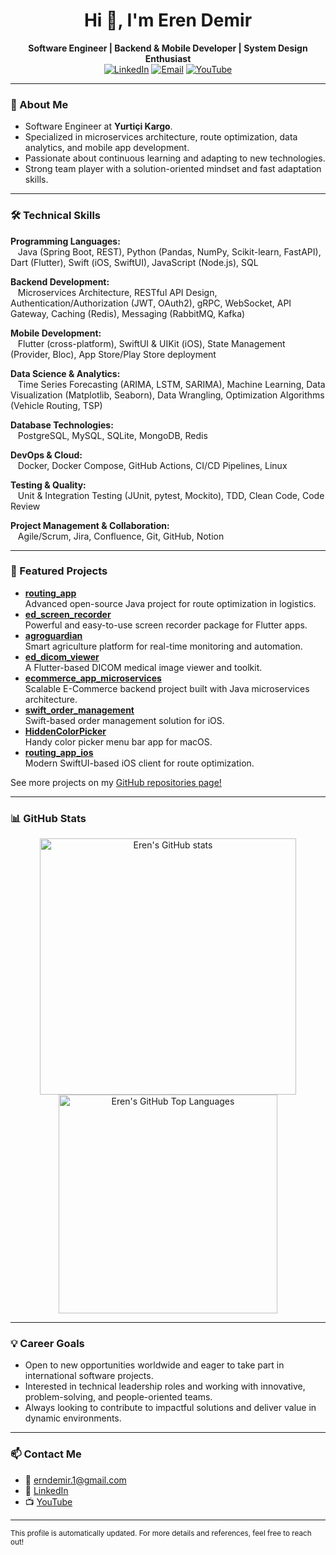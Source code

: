 <h1 align="center">Hi 👋, I'm Eren Demir</h1>
<p align="center">
  <strong>Software Engineer | Backend & Mobile Developer | System Design Enthusiast</strong><br>
  <a href="https://linkedin.com/in/endmr11" target="_blank"><img alt="LinkedIn" src="https://img.shields.io/badge/LinkedIn-blue?logo=linkedin&style=flat-square"></a>
  <a href="mailto:erndemir.1@gmail.com" target="_blank"><img alt="Email" src="https://img.shields.io/badge/Email-D14836?logo=gmail&logoColor=white"></a>
  <a href="https://www.youtube.com/channel/UCVzQKd86Q2rEo2UrhEG2nQQ" target="_blank"><img alt="YouTube" src="https://img.shields.io/badge/YouTube-red?logo=youtube&style=flat-square"></a>
</p>

---

### 🚀 About Me
- Software Engineer at **Yurtiçi Kargo**.
- Specialized in microservices architecture, route optimization, data analytics, and mobile app development.
- Passionate about continuous learning and adapting to new technologies.
- Strong team player with a solution-oriented mindset and fast adaptation skills.

---

### 🛠️ Technical Skills

**Programming Languages:**  
&nbsp;&nbsp;&nbsp;Java (Spring Boot, REST), Python (Pandas, NumPy, Scikit-learn, FastAPI), Dart (Flutter), Swift (iOS, SwiftUI), JavaScript (Node.js), SQL

**Backend Development:**  
&nbsp;&nbsp;&nbsp;Microservices Architecture, RESTful API Design, Authentication/Authorization (JWT, OAuth2), gRPC, WebSocket, API Gateway, Caching (Redis), Messaging (RabbitMQ, Kafka)

**Mobile Development:**  
&nbsp;&nbsp;&nbsp;Flutter (cross-platform), SwiftUI & UIKit (iOS), State Management (Provider, Bloc), App Store/Play Store deployment

**Data Science & Analytics:**  
&nbsp;&nbsp;&nbsp;Time Series Forecasting (ARIMA, LSTM, SARIMA), Machine Learning, Data Visualization (Matplotlib, Seaborn), Data Wrangling, Optimization Algorithms (Vehicle Routing, TSP)

**Database Technologies:**  
&nbsp;&nbsp;&nbsp;PostgreSQL, MySQL, SQLite, MongoDB, Redis

**DevOps & Cloud:**  
&nbsp;&nbsp;&nbsp;Docker, Docker Compose, GitHub Actions, CI/CD Pipelines, Linux

**Testing & Quality:**  
&nbsp;&nbsp;&nbsp;Unit & Integration Testing (JUnit, pytest, Mockito), TDD, Clean Code, Code Review

**Project Management & Collaboration:**  
&nbsp;&nbsp;&nbsp;Agile/Scrum, Jira, Confluence, Git, GitHub, Notion

---

### 🌟 Featured Projects

- [**routing_app**](https://github.com/endmr11/routing_app)  
  Advanced open-source Java project for route optimization in logistics.
- [**ed_screen_recorder**](https://github.com/endmr11/ed_screen_recorder)  
  Powerful and easy-to-use screen recorder package for Flutter apps.
- [**agroguardian**](https://github.com/endmr11/agroguardian)  
  Smart agriculture platform for real-time monitoring and automation.
- [**ed_dicom_viewer**](https://github.com/endmr11/ed_dicom_viewer)  
  A Flutter-based DICOM medical image viewer and toolkit.
- [**ecommerce_app_microservices**](https://github.com/endmr11/ecommerce-app-microservices)  
  Scalable E-Commerce backend project built with Java microservices architecture.
- [**swift_order_management**](https://github.com/endmr11/swift_order_management)  
  Swift-based order management solution for iOS.
- [**HiddenColorPicker**](https://github.com/endmr11/HiddenColorPicker)  
  Handy color picker menu bar app for macOS.
- [**routing_app_ios**](https://github.com/endmr11/routing_app_ios)  
  Modern SwiftUI-based iOS client for route optimization.

See more projects on my [GitHub repositories page!](https://github.com/endmr11?tab=repositories)

---

### 📊 GitHub Stats

<p align="center">
  <img src="https://github-readme-stats.vercel.app/api?username=endmr11&show_icons=true&theme=default" alt="Eren's GitHub stats" width="410"/>
  <img src="https://github-readme-stats.vercel.app/api/top-langs/?username=endmr11&layout=compact&langs_count=8&theme=default" alt="Eren's GitHub Top Languages" width="350"/>
</p>

---

### 💡 Career Goals
- Open to new opportunities worldwide and eager to take part in international software projects.
- Interested in technical leadership roles and working with innovative, problem-solving, and people-oriented teams.
- Always looking to contribute to impactful solutions and deliver value in dynamic environments.

---

### 📫 Contact Me
- 📧 erndemir.1@gmail.com
- 💼 [LinkedIn](https://linkedin.com/in/endmr11)
- 📺 [YouTube](https://www.youtube.com/channel/UCVzQKd86Q2rEo2UrhEG2nQQ)

---

<sub>This profile is automatically updated. For more details and references, feel free to reach out!</sub>
